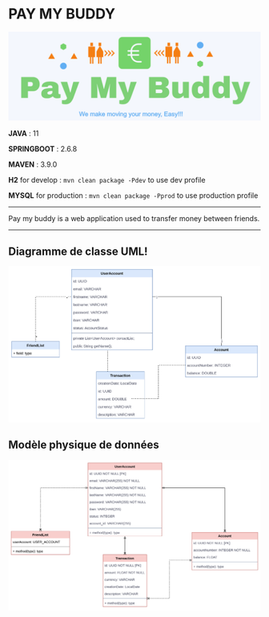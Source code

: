 # PAY MY BUDDY
![](src/main/resources/static/img/logo.png)

**JAVA** : 11

**SPRINGBOOT** : 2.6.8

**MAVEN** : 3.9.0

**H2** for develop : ```mvn clean package -Pdev``` to use dev profile

**MYSQL** for production : ```mvn clean package -Pprod``` to use production profile

---

Pay my buddy is a web application used to transfer money between friends.

---

## Diagramme de classe UML!
![](src/main/resources/static/img/img_1.png)
## Modèle physique de données
![](src/main/resources/static/img/img.png)
